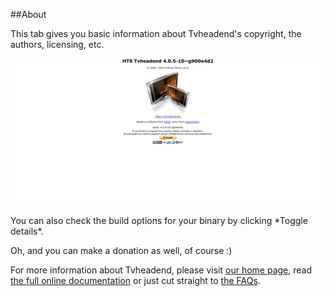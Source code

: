 ##About

This tab gives you basic information about Tvheadend's copyright, the authors,
licensing, etc.

!['About' Tab](docresources/about.png)

<tvhversion from="4.2">
You can also check the build options for your binary by clicking *Toggle details*.
</tvhversion>

Oh, and you can make a donation as well, of course :)

For more information about Tvheadend, please visit [our home page](https://tvheadend.org/),
read [the full online documentation](http://docs.tvheadend.org/) or just 
cut straight to [the FAQs](http://docs.tvheadend.org/Appendices/faqs/).
